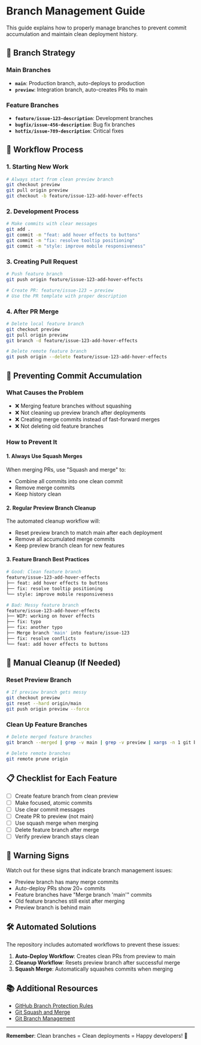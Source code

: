 # Branch Management Guide

This guide explains how to properly manage branches to prevent commit accumulation and maintain clean deployment history.

## 🎯 Branch Strategy

### **Main Branches**

- **`main`**: Production branch, auto-deploys to production
- **`preview`**: Integration branch, auto-creates PRs to main

### **Feature Branches**

- **`feature/issue-123-description`**: Development branches
- **`bugfix/issue-456-description`**: Bug fix branches
- **`hotfix/issue-789-description`**: Critical fixes

## 🚀 Workflow Process

### **1. Starting New Work**

```bash
# Always start from clean preview branch
git checkout preview
git pull origin preview
git checkout -b feature/issue-123-add-hover-effects
```

### **2. Development Process**

```bash
# Make commits with clear messages
git add .
git commit -m "feat: add hover effects to buttons"
git commit -m "fix: resolve tooltip positioning"
git commit -m "style: improve mobile responsiveness"
```

### **3. Creating Pull Request**

```bash
# Push feature branch
git push origin feature/issue-123-add-hover-effects

# Create PR: feature/issue-123 → preview
# Use the PR template with proper description
```

### **4. After PR Merge**

```bash
# Delete local feature branch
git checkout preview
git pull origin preview
git branch -d feature/issue-123-add-hover-effects

# Delete remote feature branch
git push origin --delete feature/issue-123-add-hover-effects
```

## 🧹 Preventing Commit Accumulation

### **What Causes the Problem**

- ❌ Merging feature branches without squashing
- ❌ Not cleaning up preview branch after deployments
- ❌ Creating merge commits instead of fast-forward merges
- ❌ Not deleting old feature branches

### **How to Prevent It**

#### **1. Always Use Squash Merges**

When merging PRs, use "Squash and merge" to:

- Combine all commits into one clean commit
- Remove merge commits
- Keep history clean

#### **2. Regular Preview Branch Cleanup**

The automated cleanup workflow will:

- Reset preview branch to match main after each deployment
- Remove all accumulated merge commits
- Keep preview branch clean for new features

#### **3. Feature Branch Best Practices**

```bash
# Good: Clean feature branch
feature/issue-123-add-hover-effects
├── feat: add hover effects to buttons
├── fix: resolve tooltip positioning
└── style: improve mobile responsiveness

# Bad: Messy feature branch
feature/issue-123-add-hover-effects
├── WIP: working on hover effects
├── fix: typo
├── fix: another typo
├── Merge branch 'main' into feature/issue-123
├── fix: resolve conflicts
└── feat: add hover effects to buttons
```

## 🔧 Manual Cleanup (If Needed)

### **Reset Preview Branch**

```bash
# If preview branch gets messy
git checkout preview
git reset --hard origin/main
git push origin preview --force
```

### **Clean Up Feature Branches**

```bash
# Delete merged feature branches
git branch --merged | grep -v main | grep -v preview | xargs -n 1 git branch -d

# Delete remote branches
git remote prune origin
```

## 📋 Checklist for Each Feature

- [ ] Create feature branch from clean preview
- [ ] Make focused, atomic commits
- [ ] Use clear commit messages
- [ ] Create PR to preview (not main)
- [ ] Use squash merge when merging
- [ ] Delete feature branch after merge
- [ ] Verify preview branch stays clean

## 🚨 Warning Signs

Watch out for these signs that indicate branch management issues:

- Preview branch has many merge commits
- Auto-deploy PRs show 20+ commits
- Feature branches have "Merge branch 'main'" commits
- Old feature branches still exist after merging
- Preview branch is behind main

## 🛠️ Automated Solutions

The repository includes automated workflows to prevent these issues:

1. **Auto-Deploy Workflow**: Creates clean PRs from preview to main
2. **Cleanup Workflow**: Resets preview branch after successful merge
3. **Squash Merge**: Automatically squashes commits when merging

## 📚 Additional Resources

- [GitHub Branch Protection Rules](https://docs.github.com/en/repositories/configuring-branches-and-merges-in-your-repository/defining-the-mergeability-of-pull-requests/about-protected-branches)
- [Git Squash and Merge](https://docs.github.com/en/pull-requests/collaborating-with-pull-requests/incorporating-changes-from-a-pull-request/about-pull-request-merges#squash-and-merge-your-pull-request-commits)
- [Git Branch Management](https://git-scm.com/book/en/v2/Git-Branching-Branch-Management)

---

**Remember**: Clean branches = Clean deployments = Happy developers! 🎉

